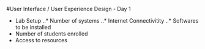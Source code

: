 #User Interface / User Experience Design - Day 1

* Lab Setup
..* Number of systems
..* Internet Connectivitity
..* Softwares to be installed
* Number of students enrolled
* Access to resources
